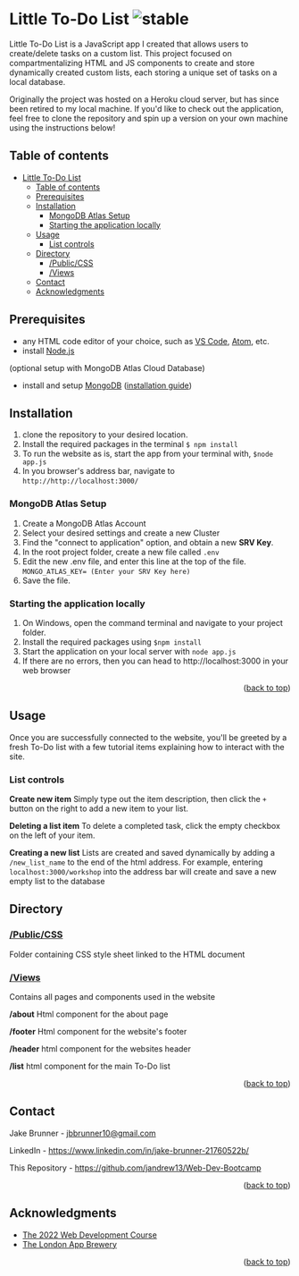 # Little To-Do List ![stable]

<!-- ABOUT SECTION -->
 Little To-Do List is a JavaScript app I created that allows users to create/delete tasks on a custom list. This project focused on compartmentalizing HTML and JS components to create and store dynamically created custom lists, each storing a unique set of tasks on a local database.

 Originally the project was hosted on a Heroku cloud server, but has since been retired to my local machine. If you'd like to check out the application, feel free to clone the repository and spin up a version on your own machine using the instructions below! 

<!-- TABLE OF CONTENTS -->
  ## Table of contents
- [Little To-Do List ](#little-to-do-list-)
  - [Table of contents](#table-of-contents)
  - [Prerequisites](#prerequisites)
  - [Installation](#installation)
    - [MongoDB Atlas Setup](#mongodb-atlas-setup)
    - [Starting the application locally](#starting-the-application-locally)
  - [Usage](#usage)
    - [List controls](#list-controls)
  - [Directory](#directory)
    - [/Public/CSS](#publiccss)
    - [/Views](#views)
  - [Contact](#contact)
  - [Acknowledgments](#acknowledgments)


<!-- Prerequisites -->

## Prerequisites

* any HTML code editor of your choice, such as [VS Code](https://code.visualstudio.com/), [Atom](https://atom.io/), etc.
* install [Node.js](https://nodejs.org/en/)

(optional setup with MongoDB Atlas Cloud Database)
* install and setup [MongoDB](https://www.mongodb.com/) ([installation guide](https://www.mongodb.com/docs/manual/tutorial/install-mongodb-on-windows/))


<!-- Installation -->
## Installation

1. clone the repository to your desired location.
2. Install the required packages in the terminal
	`$ npm install`
3. To run the website as is, start the app from your terminal with,
	`$node app.js`
4. In you browser's address bar, navigate to
`http://http://localhost:3000/`

### MongoDB Atlas Setup
1. Create a MongoDB Atlas Account
2. Select your desired settings and create a new Cluster
3. Find the "connect to application" option, and obtain a new **SRV Key**.
4. In the root project folder, create a new file called `.env`
5. Edit the new .env file, and enter this line at the top of the file.
   `MONGO_ATLAS_KEY= (Enter your SRV Key here)`
6. Save the file.

### Starting the application locally

1. On Windows, open the command terminal and navigate to your project folder.
2. Install the required packages using `$npm install`
3. Start the application on your local server with `node app.js`
4. If there are no errors, then you can head to http://localhost:3000 in your web browser

<p align="right">(<a href="#readme-top">back to top</a>)</p>

## Usage

Once you are successfully connected to the website,  you'll be greeted by a fresh To-Do list with a few tutorial items explaining how to interact with the site.

### List controls

**Create new item**
Simply type out the item description, then click the `+` button on the right to add a new item to your list.

**Deleting a list item**
To delete a completed task, click the empty checkbox on the left of your item.

**Creating a new list**
Lists are created and saved dynamically by adding a `/new_list_name` to the end of the html address. For example, entering `localhost:3000/workshop` into the address bar will create and save a new empty list to the database




<!-- DIRECTORY -->
## Directory

### [/Public/CSS]()
Folder containing CSS style sheet linked to the HTML document

### [/Views]()
Contains all pages and components used in the website

**/about**
Html component for the about page

**/footer**
Html component for the website's footer

**/header**
html component for the websites header

**/list**
html component for the main To-Do list


<p align="right">(<a href="#readme-top">back to top</a>)</p>

<!-- CONTACT -->
## Contact

Jake Brunner -  jbbrunner10@gmail.com

LinkedIn - https://www.linkedin.com/in/jake-brunner-21760522b/

This Repository - https://github.com/jandrew13/Web-Dev-Bootcamp

<p align="right">(<a href="#readme-top">back to top</a>)</p>



<!-- ACKNOWLEDGMENTS -->
## Acknowledgments
* [The 2022 Web Development Course](https://www.udemy.com/course/the-complete-web-development-bootcamp)
* [The London App Brewery](https://www.londonappbrewery.com/)

<p align="right">(<a href="#readme-top">back to top</a>)</p>



<!-- MARKDOWN LINKS & IMAGES -->

[product-screenshot]: images/screenshot.png

[license-shield]: https://img.shields.io/github/license/othneildrew/Best-README-Template.svg?style=for-the-badge
[license-url]: https://github.com/othneildrew/Best-README-Template/blob/master/LICENSE.txt
[linkedin-shield]: https://img.shields.io/badge/-LinkedIn-black.svg?style=for-the-badge&logo=linkedin&colorB=555
[linkedin-url]: https://linkedin.com/in/othneildrew

<!-- STATUS MARKERS -->

[stable]: http://badges.github.io/stability-badges/dist/stable.svg
[unstable]: http://badges.github.io/stability-badges/dist/unstable.svg
[depreciated]: http://badges.github.io/stability-badges/dist/deprecated.svg
[experimental]: http://badges.github.io/stability-badges/dist/experimental.svg
[frozen]: http://badges.github.io/stability-badges/dist/frozen.svg
[locked]: http://badges.github.io/stability-badges/dist/locked.svg

[issues-shield]: https://img.shields.io/github/issues/othneildrew/Best-README-Template.svg?style=for-the-badge
[issues-url]: https://github.com/othneildrew/Best-README-Template/issues

<!-- TOOLS -->

[git-scl.com]:https://img.shields.io/badge/git-%23F05033.svg?style=for-the-badge&logo=git&logoColor=white
[git-url]:https://git-scm.com/
[Postman.com]:https://img.shields.io/badge/Postman-FF6C37?style=for-the-badge&logo=postman&logoColor=white
[Postman-url]:https://Postman.com
[Babel.com]:https://img.shields.io/badge/Babel-F9DC3e?style=for-the-badge&logo=babel&logoColor=black
[Babel-url]:Babel.com
[JavaScript.com]:https://img.shields.io/badge/javascript-%23323330.svg?style=for-the-badge&logo=javascript&logoColor=%23F7DF1E
[JavaScript-url]:https://javascript.com
[Heroku.com]: https://img.shields.io/badge/heroku-%23430098.svg?style=for-the-badge&logo=heroku&logoColor=white
[Heroku-url]: https://heroku.com
[NodeJS.org]:https://img.shields.io/badge/node.js-6DA55F?style=for-the-badge&logo=node.js&logoColor=white
[NodeJS-url]: https://nodejs.org
[React.js]: https://img.shields.io/badge/React-20232A?style=for-the-badge&logo=react&logoColor=61DAFB
[React-url]: https://reactjs.org/
[Bootstrap.com]: https://img.shields.io/badge/Bootstrap-563D7C?style=for-the-badge&logo=bootstrap&logoColor=white
[Bootstrap-url]: https://getbootstrap.com
[JQuery.com]: https://img.shields.io/badge/jQuery-0769AD?style=for-the-badge&logo=jquery&logoColor=white
[JQuery-url]: https://jquery.com
[MongoDB.com]: https://img.shields.io/badge/MongoDB-%234ea94b.svg?style=for-the-badge&logo=mongodb&logoColor=white
[MongoDB-url]: https://mongodb.com
[Expressjs.com]: https://img.shields.io/badge/express.js-%23404d59.svg?style=for-the-badge&logo=express&logoColor=%2361DAFB
[Expressjs-url]: https://expressjs.com
[npmjs.com]:https://img.shields.io/badge/NPM-%23000000.svg?style=for-the-badge&logo=npm&logoColor=white
[npmjs-url]:npmjs.com
[CSS3]: https://img.shields.io/badge/css3-%231572B6.svg?style=for-the-badge&logo=css3&logoColor=white
[HTML5]: https://img.shields.io/badge/html5-%23E34F26.svg?style=for-the-badge&logo=html5&logoColor=white
